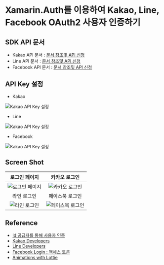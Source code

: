 # Xamarin.Auth를 이용하여 Kakao, Line, Facebook OAuth2 사용자 인증하기

## SDK API 문서
- Kakao API 문서 : [문서 참조및 API 신청][1]
- Line API 문서 : [문서 참조및 API 신청][2]
- Facebook API 문서 : [문서 참조및 API 신청][3]

## API Key 설정
- Kakao

 ![Kakao API Key 설정](https://dongsasubstorage.blob.core.windows.net/images/uploads/KakaoOAuth2.png)

- Line

![Kakao API Key 설정](https://dongsasubstorage.blob.core.windows.net/images/uploads/LineOAuth2.png)

- Facebook

![Kakao API Key 설정](https://dongsasubstorage.blob.core.windows.net/images/uploads/FacebookOAuth2.png)

## Screen Shot

|    로그인 페이지      |     카카오 로그인    |
|:------------:|:--------------:|
|![로그인 페이지](https://dongsasubstorage.blob.core.windows.net/images/uploads/sns_login.png)|![카카오 로그인](https://dongsasubstorage.blob.core.windows.net/images/uploads/login_kakao.png)|
|라인 로그인|페이스북 로그인|
|![라인 로그인](https://dongsasubstorage.blob.core.windows.net/images/uploads/login_line.png)|![페이스북 로그인](https://dongsasubstorage.blob.core.windows.net/images/uploads/login_facebook.png)|

## Reference
* [Id 공급자를 통해 사용자 인증][0]
* [Kakao Developers][1]
* [Line Developers][2]
* [Facebook Login : 액세스 토큰][3]
* [Animations with Lottie][4]

[0]:https://docs.microsoft.com/ko-kr/xamarin/xamarin-forms/data-cloud/authentication/oauth
[1]:https://developer.kakao.com/
[2]:https://developers.line.me/en/
[3]:https://developers.facebook.com/docs/facebook-login/access-tokens
[4]:https://blog.xamarin.com/bring-stunning-animations-to-your-apps-with-lottie/
